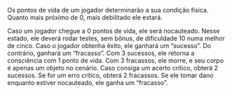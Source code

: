 Os pontos de vida de um jogador determinarão a sua condição física. Quanto mais próximo de 0, mais debilitado ele estará.

Caso um jogador chegue a 0 pontos de vida, ele será nocauteado. Nesse estado, ele deverá rodar testes, sem bônus, de dificuldade 10 numa melhor de cinco. Caso o jogador obtenha êxito, ele ganhará um “sucesso”. Do contrário, ganhará um “fracasso”. Com 3 sucessos, ele retorna a consciência com 1 ponto de vida. Com 3 fracassos, ele morre, e seu corpo é apenas um objeto no cenário. Caso consiga um acerto crítico, obterá 2 sucessos. Se for um erro crítico, obterá 2 fracassos. Se ele tomar dano enquanto estiver nocauteado, ele ganha um “fracasso”.